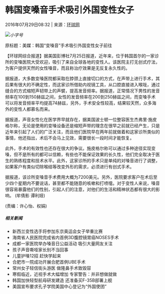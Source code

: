 # 韩国变嗓音手术吸引外国变性女子

2016年07月29日08:32 | 来源：[环球网](http://health.huanqiu.com/health_news/2016-07/9235509.html)

![](/img/2020wbc/imgs/icon_type.png)_小字号_

原标题：美媒：韩国“变嗓音”手术吸引外国变性女子前往

【环球网综合报道】据美国彭博社7月25日报道，近年来，位于韩国首尔的一家诊所的变嗓医院大受欢迎，吸引了来自全球各地的变性人。该医院主打无创式疗法，为客户提供天然的女性嗓音，而且称治疗效果是无反复永久性的。

据报道，大多数变嗓医院都采取在脖颈上直接切口的方式，在声带上进行手术，其后果有很大的不确定性，而这家诊所借助内视镜工具，从口腔直接进入喉咙，通过缝合的方式缩短声韧带上的声襞，提高发音频率。据报道，正常情况下男性的发音频率在100到150赫兹之间，女性的发音频率在200到250赫兹之间，而变嗓手术可以将发音频率平均提高74赫兹，另外，手术安全性较高，结果较天然，众多海外的变性人都慕名而来。

据报道，声音女性化在医学界早就存在，据美国波士顿一位整容医生杰弗里·施皮格尔称，无论是使用的变嗓设备还是缩短声带的理念在很早之前就已经产生，只是近年来引起了人们的广泛关注，而且他们医院早在两年前就做着和这家诊所类似的事情，他还指出，术后不会马上见效，需要很长一段时间才能恢复。

此外，手术的有效性也还存在很大的争议。施皮格尔称可以通过多种途径实现变嗓，但不是所有的都可以信赖，有些也不能保证效果的长久性，他们完全取决于医生的熟练程度和技术水平。此外，这家诊所的手术只是单纯的对嗓音进行了调整，如果客户有类似切除喉结等改变外形的需求，必须进行有创式手术。

据报道，该诊所变嗓音手术费用大概为7200美元。另外，医院要求客户在术后至少四个星期内不要说话，甚至都不能随意的咳嗽和打喷嚏。对于变性人来说，嗓音很容易暴露他们的性别，引起人们的注意，对他们的生活和精神状态都有很大的影响。 (牟倩影 谭利娅)

(责编：许心怡、权娟)

##### 相关新闻

- 新西兰变性选手将参加东京奥运会女子举重比赛
- 海南省人民医院完成省内首例3D腹腔镜胃癌NOSES手术
- 成都一家医院举办嗓音日公益活动 吸引大量网友关注
- 孩子声音嘶哑家长别不当回事
- 儿童护嗓12招 赶快学起来
- 合肥市一院成功开展合肥首例UBE手术
- 常州女子轻信街头游医 做隆鼻手术致毁容
- 寒假临近，近视手术大幅增加 专家警告：并非想做就做
- 韩国加快轻型航母研发建造 还准备买F-35B部署上舰
- 美国宣布要求孔子学院美国中心登记为“外国使团”